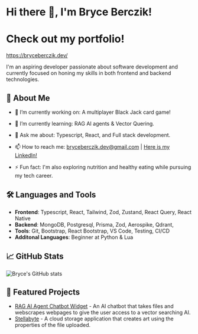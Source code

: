 # Hi there 👋, I'm Bryce Berczik!

# Check out my portfolio!

https://bryceberczik.dev/

I'm an aspiring developer passionate about software development and currently focused on honing my skills in both frontend and backend technologies. 

## 🚀 About Me

- 🔭 I’m currently working on: A multiplayer Black Jack card game!
- 🌱 I’m currently learning: RAG AI agents & Vector Quering.
- 💬 Ask me about: Typescript, React, and Full stack development.
- 📫 How to reach me: [bryceberczik.dev@gmail.com](mailto:bryceberczik.dev@gmail.com) | [Here is my LinkedIn!](https://www.linkedin.com/in/bryce-berczik-9b4874323/)

- ⚡ Fun fact: I'm also exploring nutrition and healthy eating while pursuing my tech career.

## 🛠️ Languages and Tools

- **Frontend**: Typescript, React, Tailwind, Zod, Zustand, React Query, React Native
- **Backend**: MongoDB, Postgresql, Prisma, Zod, Aerospike, Qdrant, 
- **Tools**: Git, Bootstrap, React Bootstrap, VS Code, Testing, CI/CD
- **Additonal Languages**: Beginner at Python & Lua

## 📈 GitHub Stats

![Bryce's GitHub stats](https://github-readme-stats.vercel.app/api?username=bryceberczik&show_icons=true&theme=radical)


## 📌 Featured Projects

- [RAG AI Agent Chatbot Widget](https://github.com/ZVKubajak/rag-chatbot) - An AI chatbot that takes files and webscrapes webpages to give the user access to a vector searching AI.
- [Stellabyte](https://github.com/ZVKubajak/Stellabyte) - A cloud storage application that creates art using the properties of the file uploaded.
